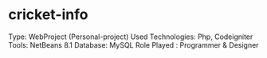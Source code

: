# cricket-info
Type:   WebProject (Personal-project)
Used Technologies:  Php, Codeigniter
Tools:  NetBeans 8.1
Database:  MySQL
Role Played : Programmer & Designer
